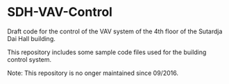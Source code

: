 # SDH-VAV-Control
Draft code for the control of the VAV system of the 4th floor of the Sutardja Dai Hall building.

This repository includes some sample code files used for the building control system.

Note: This repository is no onger maintained since 09/2016.

